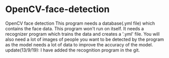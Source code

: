# OpenCV-face-detection
OpenCV face detection
This program needs a database(.yml file) which contains the face data. This program won't run on itself. 
It needs a recognizer program which trains the data and creates a '.yml' file.
You will also need a lot of images of people you want to be detected by the program as the model needs a lot of data to improve the accuracy of the model.
update(13/9/19): I have added the recognition program in the git.
